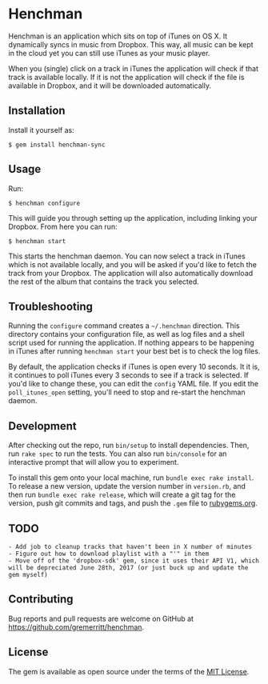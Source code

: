 # Henchman

Henchman is an application which sits on top of iTunes on OS X. It dynamically syncs in music from Dropbox. This way, all music can be kept in the cloud yet you can still use iTunes as your music player.

When you (single) click on a track in iTunes the application will check if that track is available locally. If it is not the application will check if the file is available in Dropbox, and it will be downloaded automatically.

## Installation

Install it yourself as:

    $ gem install henchman-sync

## Usage

Run:

    $ henchman configure

This will guide you through setting up the application, including linking your Dropbox. From here you can run:

    $ henchman start

This starts the henchman daemon. You can now select a track in iTunes which is not available locally, and you will be asked if you'd like to fetch the track from your Dropbox. The application will also automatically download the rest of the album that contains the track you selected.

## Troubleshooting

Running the `configure` command creates a `~/.henchman` direction. This directory contains your configuration file, as well as log files and a shell script used for running the application. If nothing appears to be happening in iTunes after running `henchman start` your best bet is to check the log files.

By default, the application checks if iTunes is open every 10 seconds. It it is, it continues to poll iTunes every 3 seconds to see if a track is selected. If you'd like to change these, you can edit the `config` YAML file. If you edit the `poll_itunes_open` setting, you'll need to stop and re-start the henchman daemon.

## Development

After checking out the repo, run `bin/setup` to install dependencies. Then, run `rake spec` to run the tests. You can also run `bin/console` for an interactive prompt that will allow you to experiment.

To install this gem onto your local machine, run `bundle exec rake install`. To release a new version, update the version number in `version.rb`, and then run `bundle exec rake release`, which will create a git tag for the version, push git commits and tags, and push the `.gem` file to [rubygems.org](https://rubygems.org).

## TODO

    - Add job to cleanup tracks that haven't been in X number of minutes
    - Figure out how to download playlist with a "'" in them
    - Move off of the 'dropbox-sdk' gem, since it uses their API V1, which will be depreciated June 28th, 2017 (or just buck up and update the gem myself)

## Contributing

Bug reports and pull requests are welcome on GitHub at https://github.com/gremerritt/henchman.


## License

The gem is available as open source under the terms of the [MIT License](http://opensource.org/licenses/MIT).
